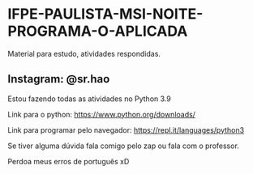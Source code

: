 # IFPE-PAULISTA-MSI-NOITE-PROGRAMA-O-APLICADA
Material para estudo, atividades respondidas.

## Instagram: @sr.hao

Estou fazendo todas as atividades no Python 3.9

Link para o python: https://www.python.org/downloads/

Link para programar pelo navegador: https://repl.it/languages/python3

Se tiver alguma dúvida fala comigo pelo zap ou fala com o professor.

Perdoa meus erros de português xD
 

